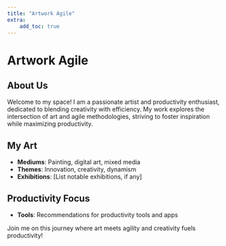 ```yaml
---
title: "Artwork Agile"
extra:
    add_toc: true
---
```


# Artwork Agile

## About Us
Welcome to my space! I am a passionate artist and productivity enthusiast, dedicated to blending creativity with efficiency. My work explores the intersection of art and agile methodologies, striving to foster inspiration while maximizing productivity.

## My Art
- **Mediums**: Painting, digital art, mixed media
- **Themes**: Innovation, creativity, dynamism
- **Exhibitions**: [List notable exhibitions, if any]

## Productivity Focus
- **Tools**: Recommendations for productivity tools and apps

Join me on this journey where art meets agility and creativity fuels productivity!
